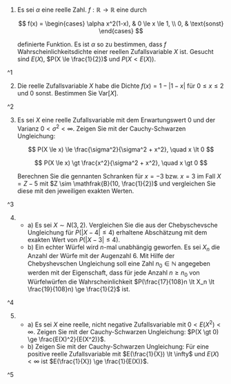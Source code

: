 1. Es sei $\alpha$ eine reelle Zahl. $f : \mathbb{R} \to \mathbb{R}$ eine durch
	
	$$
		f(x) = \begin{cases}
			\alpha x^2(1-x), & 0 \le x \le 1, \\
			0, & \text{sonst}
		\end{cases}
	$$
	
	definierte Funktion.
	Es ist $\alpha$ so zu bestimmen, dass $f$ Wahrscheinlichkeitsdichte einer reellen Zufallsvariable $X$ ist.
	Gesucht sind $E(X)$, $P(X \le \frac{1}{2})$ und $P(X \lt E(X))$.

^1

2. Die reelle Zufallsvariable $X$  habe die Dichte $f(x) = 1 - |1 - x|$ für $0 \le x \le 2$ und $0$ sonst.
	Bestimmen Sie $\text{Var}[X]$.

^2

3. Es sei $X$ eine reelle Zufallsvariable mit dem Erwartungswert $0$ und der Varianz $0 \lt \sigma^2 \lt \infty$.
	Zeigen Sie mit der Cauchy-Schwarzen Ungleichung:
	
	$$
		P(X \le x) \le \frac{\sigma^2}{\sigma^2 + x^2}, \quad x \lt 0
	$$
	
	$$
		P(X \le x) \gt \frac{x^2}{\sigma^2 + x^2}, \quad x \gt 0
	$$
	
	Berechnen Sie die gennanten Schranken für $x = -3$ bzw. $x = 3$ im Fall $X = Z - 5$ mit $Z \sim \mathfrak{B}(10, \frac{1}{2})$ und vergleichen Sie diese mit den jeweiligen exakten Werten.

^3

4. 
	- a) Es sei $X \sim N(3, 2)$.
		Vergleichen Sie die aus der Chebyschevsche Ungleichung für $P(|X - 4| \le 4)$ erhaltene Abschätzung mit dem exakten Wert von $P(|X - 3| \le 4)$.
	- b) Ein echter Würfel wird $n$-mal unabhängig geworfen.
		Es sei $X_n$ die Anzahl der Würfe mit der Augenzahl $6$.
		Mit Hilfe der Chebyshevschen Ungleichung soll eine Zahl $n_0 \in \mathbb{N}$ angegeben werden mit der Eigenschaft, dass für jede Anzahl $n \ge n_0$ von Würfelwürfen die Wahrscheinlichkeit $P(\frac{17}{108}n \lt X_n \lt \frac{19}{108}n) \ge \frac{1}{2}$ ist.

^4

5. 
	- a) Es sei $X$ eine reelle, nicht negative Zufallsvariable mit $0 \lt E(X^2) \lt \infty$.
		Zeigen Sie mit der Cauchy-Schwarzen Ungleichung: $P(X \gt 0) \ge \frac{E(X)^2}{E(X^2)}$.
	- b) Zeigen Sie mit der Cauchy-Schwarzen Ungleichung: Für eine positive reelle Zufallsvariable mit $E(\frac{1}{X}) \lt \infty$ und $E(X) \lt \infty$ ist $E(\frac{1}{X}) \ge \frac{1}{E(X)}$.

^5